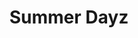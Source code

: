 ---
abv: 5.8%
alt:
availability: Keg
bitterness: 
description: This is a delicious American wheat beer that was dry hopped with Citra and Hallertau Blanc hops. It is cloudy yet crisp and full of hops.
gravity: 
hops: 
ibu: 42
img: summer-dayz.jpg
layout: beer
malt: 
modal-id: summer-dayz
title: Summer Dayz
on-tap: nope
sourness: 
style: Hoppy Wheat
---